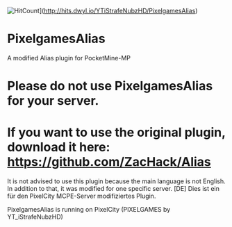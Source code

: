 ![HitCount](http://hits.dwyl.io/YTiStrafeNubzHD/PixelgamesAlias.svg)](http://hits.dwyl.io/YTiStrafeNubzHD/PixelgamesAlias)

# PixelgamesAlias

A modified Alias plugin for PocketMine-MP

# Please do not use PixelgamesAlias for your server.
# If you want to use the original plugin, download it here: https://github.com/ZacHack/Alias

It is not advised to use this plugin because the main language is not English. In addition to that, it was modified for one specific server.
[DE] Dies ist ein für den PixelCity MCPE-Server modifiziertes Plugin.

PixelgamesAlias is running on PixelCity (PIXELGAMES by YT_iStrafeNubzHD)
